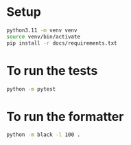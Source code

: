 # Setup
```bash
python3.11 -m venv venv
source venv/bin/activate
pip install -r docs/requirements.txt
```

# To run the tests
```bash
python -m pytest
```

# To run the formatter
```bash
python -m black -l 100 .
```